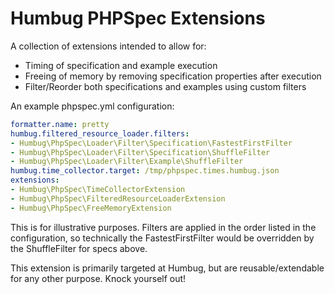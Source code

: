 Humbug PHPSpec Extensions
=========================

A collection of extensions intended to allow for:
* Timing of specification and example execution
* Freeing of memory by removing specification properties after execution
* Filter/Reorder both specifications and examples using custom filters

An example phpspec.yml configuration:

```yaml
formatter.name: pretty
humbug.filtered_resource_loader.filters:
- Humbug\PhpSpec\Loader\Filter\Specification\FastestFirstFilter
- Humbug\PhpSpec\Loader\Filter\Specification\ShuffleFilter
- Humbug\PhpSpec\Loader\Filter\Example\ShuffleFilter
humbug.time_collector.target: /tmp/phpspec.times.humbug.json
extensions:
- Humbug\PhpSpec\TimeCollectorExtension
- Humbug\PhpSpec\FilteredResourceLoaderExtension
- Humbug\PhpSpec\FreeMemoryExtension
```

This is for illustrative purposes. Filters are applied in the order listed
in the configuration, so technically the FastestFirstFilter would be overridden
by the ShuffleFilter for specs above.

This extension is primarily targeted at Humbug, but are reusable/extendable for
any other purpose. Knock yourself out!